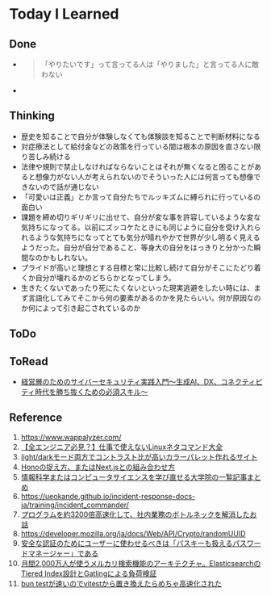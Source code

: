 # Today I Learned

## Done
- >「やりたいです」って言ってる人は「やりました」と言ってる人に敵わない
- 

## Thinking
- 歴史を知ることで自分が体験しなくても体験談を知ることで判断材料になる
- 対症療法として給付金などの政策を行っている間は根本の原因を直さない限り苦しみ続ける
- 法律や規則で禁止しなければならないことはそれが無くなると困ることがあると想像力がない人が考えられないのでそういった人には何言っても想像できないので話が通じない
- 「可愛いは正義」とか言って自分たちでルッキズムに縛られに行っているの面白い
- 課題を締め切りギリギリに出せて、自分が変な事を許容しているような変な気持ちになってる。以前にズッコケたときにも同じように自分を受け入れられるような気持ちになってとても気分が晴れやかで世界が少し明るく見えるようだった。自分が自分であること、等身大の自分をはっきりと分かった瞬間なのかもしれない。
- プライドが高いと理想とする目標と常に比較し続けて自分がそこにたどり着くか自分が壊れるかのどちらかとなってしまう。
- 生きたくないであったり死にたくないといった現実逃避をしたい時には、まず言語化してみてそこから何の要素があるのかを見たらいい。何が原因なのか何によって引き起こされているのか

## ToDo

## ToRead
- [経営層のためのサイバーセキュリティ実践入門～生成AI、DX、コネクティビティ時代を勝ち抜くための必須スキル～](https://amzn.asia/d/2IuHgKa)

## Reference
1. https://www.wappalyzer.com/
2. [【全エンジニア必見？】仕事で使えないLinuxネタコマンド大全](https://qiita.com/nuco_sat/items/6851ff4e04dc87882e37)
3. [light/darkモード両方でコントラスト比が高いカラーパレット作れるサイト](https://contrast-color-pallet.vercel.app/)
4. [Honoの捉え方、またはNext.jsとの組み合わせ方](https://blog.stin.ink/articles/hono-nextjs-and-web-standard)
5. [情報科学またはコンピュータサイエンスを学び直せる大学院の一覧記事まとめ](https://note.com/choo/n/ne8ba0e69492b?sub_rt=share_pb)
6. https://ueokande.github.io/incident-response-docs-ja/training/incident_commander/
7. [プログラムを約3200倍高速化して、社内業務のボトルネックを解消したお話](https://tech-blog.tabelog.com/entry/advent-calendar-20241216)
8. https://developer.mozilla.org/ja/docs/Web/API/Crypto/randomUUID
9. [安全な認証のためにユーザーに使わせるべきは「パスキーも扱えるパスワードマネージャー」である](https://ritou.hatenablog.com/entry/2024/12/17/163919)
10. [月間2,000万人が使うメルカリ検索機能のアーキテクチャ。ElasticsearchのTiered Index設計とGatlingによる負荷検証](https://findy-tools.io/articles/mercari-elasticsearch/38)
11. [bun testが速いのでvitestから置き換えたらめちゃ高速化された](https://zenn.dev/studio/articles/c5207260e90e8c)